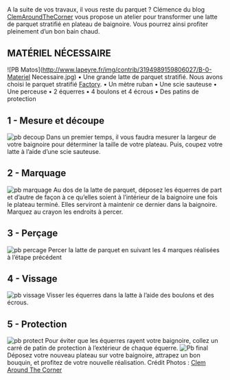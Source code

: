 ##
A la suite de vos travaux, il vous reste du parquet ? Clémence du blog [ClemAroundTheCorner](https://clemaroundthecorner.com/) vous propose un atelier pour transformer une latte de parquet stratifié en plateau de baignoire. Vous pourrez ainsi profiter pleinement d’un bon bain chaud.
##  MATÉRIEL NÉCESSAIRE
![PB Matos](http://www.lapeyre.fr/img/contrib/3194989159806027/B-0-Materiel Necessaire.jpg)
• Une grande latte de parquet stratifié. Nous avons choisi le parquet stratifié [Factory](https://www.lapeyre.fr/sol-stratifie-factory-chene-blanchi-FPC423982?xtmc=factory&xtnp=1&xtcr=2).
• Un mètre ruban
• Une scie sauteuse
• Une perceuse
• 2 équerres
• 4 boulons et 4 écrous
• Des patins de protection
##  1 - Mesure et découpe
![pb decoup](http://www.lapeyre.fr/img/contrib/3194989159806032/B-1-Decoupe.jpg)
Dans un premier temps, il vous faudra mesurer la largeur de votre baignoire pour déterminer la taille de votre plateau. Puis, coupez votre latte à l’aide d’une scie sauteuse.
##  2 - Marquage
![pb marquage](http://www.lapeyre.fr/img/contrib/319498915980603b/B-2-Marquage.jpg)
Au dos de la latte de parquet, déposez les équerres de part et d’autre de façon à ce qu’elles soient à l’intérieur de la baignoire une fois le plateau terminé. Elles serviront à maintenir ce dernier dans la baignoire. Marquez au crayon les endroits à percer.
##  3 - Perçage
![pb percage](http://www.lapeyre.fr/img/contrib/3194989159806044/B-3-Percage.jpg)
Percer la latte de parquet en suivant les 4 marques réalisées à l’étape précédent
##  4 - Vissage
![pb vissage](http://www.lapeyre.fr/img/contrib/319498915980604d/B-4-Vissage.jpg)
Visser les équerres dans la latte à l’aide des boulons et des écrous.
##  5 - Protection
![pb protect](http://www.lapeyre.fr/img/contrib/3194989159806056/B-5-Protection.jpg)
Pour éviter que les équerres rayent votre baignoire, collez un carré de patin de protection à l’extérieur de chaque équerre.
![Pb final](http://www.lapeyre.fr/img/contrib/319498915980605f/B-6-Final.jpg)
Déposez votre nouveau plateau sur votre baignoire, attrapez un bon bouquin, et profitez de votre nouvelle réalisation.
Crédit Photos : [Clem Around The Corner](https://clemaroundthecorner.com/)